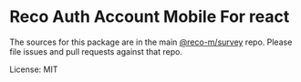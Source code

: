 Reco Auth Account Mobile For react
=======

The sources for this package are in the main [@reco-m/survey](http://192.168.1.247/summary/framework%2FRECO8.Mobile.git) repo. Please file issues and pull requests against that repo.

License: MIT
